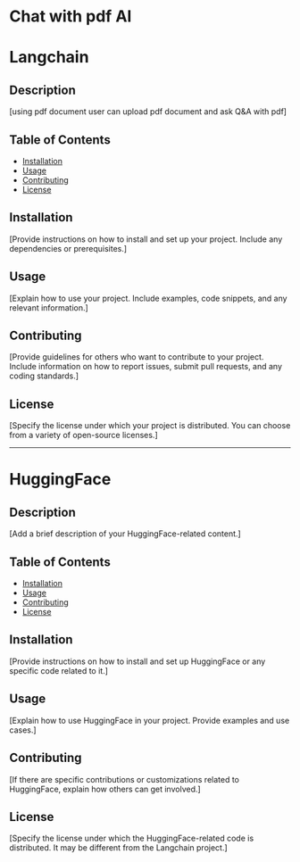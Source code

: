 # Chat with pdf AI 


# Langchain

## Description
[using pdf document user can upload pdf document and ask Q&A with pdf]

## Table of Contents
- [Installation](#installation)
- [Usage](#usage)
- [Contributing](#contributing)
- [License](#license)

## Installation
[Provide instructions on how to install and set up your project. Include any dependencies or prerequisites.]

## Usage
[Explain how to use your project. Include examples, code snippets, and any relevant information.]

## Contributing
[Provide guidelines for others who want to contribute to your project. Include information on how to report issues, submit pull requests, and any coding standards.]

## License
[Specify the license under which your project is distributed. You can choose from a variety of open-source licenses.]

---

# HuggingFace

## Description
[Add a brief description of your HuggingFace-related content.]

## Table of Contents
- [Installation](#installation)
- [Usage](#usage)
- [Contributing](#contributing)
- [License](#license)

## Installation
[Provide instructions on how to install and set up HuggingFace or any specific code related to it.]

## Usage
[Explain how to use HuggingFace in your project. Provide examples and use cases.]

## Contributing
[If there are specific contributions or customizations related to HuggingFace, explain how others can get involved.]

## License
[Specify the license under which the HuggingFace-related code is distributed. It may be different from the Langchain project.]

